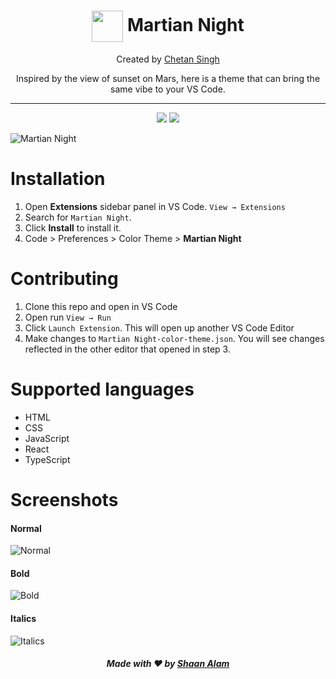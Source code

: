 <h1 align="center"><img align="center" height="50" width="50" src="https://user-images.githubusercontent.com/48273777/126261898-4fe4fcd0-84af-4fea-83f8-8cf37b3ae73c.png" /> Martian Night</h1>
<p align="center">Created by <a href="https://www.github.com/electrik18">Chetan Singh</a></p>
<p align="center">Inspired by the view of sunset on Mars, here is a theme that can bring the same vibe to your VS Code.</p>
<hr/>

<p align="center">
<img src="https://img.shields.io/github/stars/shaan71845/martian-night-vscode-theme?style=for-the-badge">

<img src="https://img.shields.io/github/forks/shaan71845/martian-night-vscode-theme?style=for-the-badge">

</p>



![Martian Night](https://dev-to-uploads.s3.amazonaws.com/uploads/articles/lcs75qklu9q2k9qhxojh.png)

<h1>Installation</h1>

1.  Open **Extensions** sidebar panel in VS Code. `View → Extensions`
2.  Search for `Martian Night`.
3.  Click **Install** to install it.
4.  Code > Preferences > Color Theme > **Martian Night**

<h1>Contributing</h1>

1.  Clone this repo and open in VS Code
2.  Open run `View → Run`
3.  Click `Launch Extension`. This will open up another VS Code Editor
4.  Make changes to `Martian Night-color-theme.json`. You will see changes reflected in the other editor that opened in step 3.

<h1>Supported languages</h1>

- HTML
- CSS
- JavaScript
- React
- TypeScript

<h1>Screenshots</h1>
<h4>Normal</h4>
<img align="center" src="https://dev-to-uploads.s3.amazonaws.com/uploads/articles/212sufm5ihmyltbkv3uf.png" title="Normal" />
<br />

<h4>Bold</h4>
<img align="center" src="https://dev-to-uploads.s3.amazonaws.com/uploads/articles/t8yx2f95w42qq1c35eqw.png" title="Bold" />
<br />

<h4>Italics</h4>
<img align="center" src="https://dev-to-uploads.s3.amazonaws.com/uploads/articles/920dqj5hia0q0841j0sn.png" title="Italics" />
<br />




<h5 align="center">Made with ❤️ by <a href="https://www.github.com/shaan71845">Shaan Alam</a></h5>
